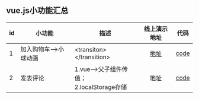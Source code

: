 ## vue.js小功能汇总

|id|小功能|描述|线上演示地址|代码|
|-|-|-|:-:|:-:|
|1|加入购物车-->小球动画|&lt;transiton>&lt;/transition>|[地址](https://candyccat.github.io/vue-someExamples/code/01-add-cart-animation.html)|[code](https://github.com/candyCCat/vue-someExamples/blob/master/code/01-add-cart-animation.html)|
|2|发表评论|1.vue-->父子组件传值；<br>2.localStorage存储|[地址](https://candyccat.github.io/vue-someExamples/code/02-emit-comment.html)|[code](https://github.com/candyCCat/vue-someExamples/blob/master/code/02-emit-comment.html)|